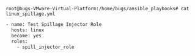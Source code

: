 `root@bugs-VMware-Virtual-Platform:/home/bugs/ansible_playbooks# cat linux_spillage.yml`
```bash
- name: Test Spillage Injector Role
  hosts: linux
  become: yes
  roles:
    - spill_injector_role
```